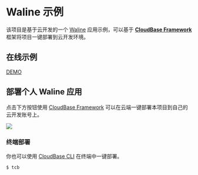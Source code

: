# Waline 示例

该项目是基于云开发的一个 [Waline](https://waline.js) 应用示例，可以基于 **[CloudBase Framework](https://github.com/TencentCloudBase/cloudbase-framework)** 框架将项目一键部署到云开发环境。

## 在线示例

[DEMO](https://waline-2gm7vu3aae9513e2-1252157872.tcloudbaseapp.com/)

## 部署个人 Waline 应用

点击下方按钮使用 [CloudBase Framework](https://github.com/TencentCloudBase/cloudbase-framework) 可以在云端一键部署本项目到自己的云开发账号上。

[![](https://main.qcloudimg.com/raw/67f5a389f1ac6f3b4d04c7256438e44f.svg)](https://console.cloud.tencent.com/tcb/env/index?action=CreateAndDeployCloudBaseProject&appUrl=https%3A%2F%2Fgithub.com%2FTencentCloudBase-Marketplace%2Ftcb-starter&branch=master)


### 终端部署

你也可以使用 [CloudBase CLI](https://docs.cloudbase.net/cli-v1/intro.html) 在终端中一键部署。

```
$ tcb
```
